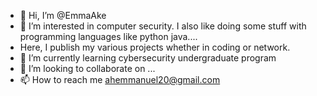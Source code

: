 - 👋 Hi, I’m @EmmaAke
- 👀 I’m interested in computer security. I also like doing some stuff with programming languages like python java....
- Here, I publish my various projects whether in coding or network.
- 🌱 I’m currently learning cybersecurity undergraduate program
- 💞️ I’m looking to collaborate on ...
- 📫 How to reach me ahemmanuel20@gmail.com

<!---
EmmaAke/EmmaAke is a ✨ special ✨ repository because its `README.md` (this file) appears on your GitHub profile.
You can click the Preview link to take a look at your changes.
--->
